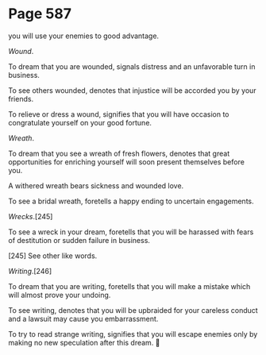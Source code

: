 # Page 587
you will use your enemies to good advantage.


_Wound_.


To dream that you are wounded, signals distress and an unfavorable
turn in business.


To see others wounded, denotes that injustice will be accorded
you by your friends.


To relieve or dress a wound, signifies that you will have occasion
to congratulate yourself on your good fortune.


_Wreath_.


To dream that you see a wreath of fresh flowers, denotes that
great opportunities for enriching yourself will soon present
themselves before you.


A withered wreath bears sickness and wounded love.


To see a bridal wreath, foretells a happy ending to uncertain engagements.


_Wrecks_.[245]


To see a wreck in your dream, foretells that you will be harassed
with fears of destitution or sudden failure in business.


[245] See other like words.


_Writing_.[246]


To dream that you are writing, foretells that you will make a mistake
which will almost prove your undoing.


To see writing, denotes that you will be upbraided for your careless
conduct and a lawsuit may cause you embarrassment.


To try to read strange writing, signifies that you will escape
enemies only by making no new speculation after this dream.
